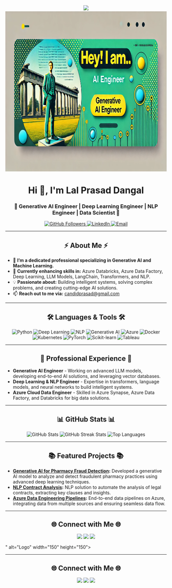 <div align="center">
  <img src="<div align="center">
  <img src="git_image.png" alt="Logo" width="1000" height="500">
</div>

<h1 align="center">Hi 👋, I'm Lal Prasad Dangal</h1>
<h3 align="center">🚀 Generative AI Engineer | Deep Learning Engineer | NLP Engineer | Data Scientist 🚀</h3>

<p align="center">
  <a href="https://github.com/candidlpd">
    <img src="https://img.shields.io/github/followers/candidlpd?label=Follow&style=social" alt="GitHub Followers">
  </a>
  <a href="https://www.linkedin.com/in/YOUR-LINKEDIN/">
    <img src="https://img.shields.io/badge/LinkedIn-Connect-blue?style=flat-square&logo=linkedin" alt="LinkedIn">
  </a>
  <a href="mailto:candidprasad@gmail.com">
    <img src="https://img.shields.io/badge/Email-Contact-blue?style=flat-square&logo=gmail" alt="Email">
  </a>
</p>

---

<h2 align="center">⚡ About Me ⚡</h2>

- 🔭 **I’m a dedicated professional specializing in Generative AI and Machine Learning.**
- 🌱 **Currently enhancing skills in:** Azure Databricks, Azure Data Factory, Deep Learning, LLM Models, LangChain, Transformers, and NLP.
- 💡 **Passionate about:** Building intelligent systems, solving complex problems, and creating cutting-edge AI solutions.
- 📫 **Reach out to me via:** [candidprasad@gmail.com](mailto:candidprasad@gmail.com)

---

<h2 align="center">🛠️ Languages & Tools 🛠️</h2>
<p align="center">
  <img src="https://img.shields.io/badge/Python-3776AB?style=flat-square&logo=python&logoColor=white" alt="Python">
  <img src="https://img.shields.io/badge/Deep%20Learning-%231572B6.svg?style=flat-square&logo=tensorflow&logoColor=white" alt="Deep Learning">
  <img src="https://img.shields.io/badge/NLP-66CCFF?style=flat-square&logo=spaCy&logoColor=white" alt="NLP">
  <img src="https://img.shields.io/badge/Generative%20AI-ff69b4?style=flat-square&logo=openai&logoColor=white" alt="Generative AI">
  <img src="https://img.shields.io/badge/Azure-0078D7?style=flat-square&logo=microsoft-azure&logoColor=white" alt="Azure">
  <img src="https://img.shields.io/badge/Docker-2496ED?style=flat-square&logo=docker&logoColor=white" alt="Docker">
  <img src="https://img.shields.io/badge/Kubernetes-326CE5?style=flat-square&logo=kubernetes&logoColor=white" alt="Kubernetes">
  <img src="https://img.shields.io/badge/PyTorch-EE4C2C?style=flat-square&logo=pytorch&logoColor=white" alt="PyTorch">
  <img src="https://img.shields.io/badge/Scikit--Learn-F7931E?style=flat-square&logo=scikit-learn&logoColor=white" alt="Scikit-learn">
  <img src="https://img.shields.io/badge/Tableau-E97627?style=flat-square&logo=Tableau&logoColor=white" alt="Tableau">
</p>

---

<h2 align="center">💼 Professional Experience 💼</h2>

- **Generative AI Engineer** - Working on advanced LLM models, developing end-to-end AI solutions, and leveraging vector databases.
- **Deep Learning & NLP Engineer** - Expertise in transformers, language models, and neural networks to build intelligent systems.
- **Azure Cloud Data Engineer** - Skilled in Azure Synapse, Azure Data Factory, and Databricks for big data solutions.

---

<h2 align="center">📊 GitHub Stats 📊</h2>
<div align="center">
  <img src="https://github-readme-stats.vercel.app/api?username=candidlpd&show_icons=true&theme=radical" alt="GitHub Stats">
  <img src="https://github-readme-streak-stats.herokuapp.com/?user=candidlpd&theme=radical" alt="GitHub Streak Stats">
  <img src="https://github-readme-stats.vercel.app/api/top-langs/?username=candidlpd&layout=compact&theme=radical" alt="Top Languages">
</div>

---

<h2 align="center">📚 Featured Projects 📚</h2>

- **[Generative AI for Pharmacy Fraud Detection](https://github.com/candidlpd/pharmacy-fraud-ai):** Developed a generative AI model to analyze and detect fraudulent pharmacy practices using advanced deep learning techniques.
- **[NLP Contract Analysis](https://github.com/candidlpd/contract-nlp):** NLP solution to automate the analysis of legal contracts, extracting key clauses and insights.
- **[Azure Data Engineering Pipelines](https://github.com/candidlpd/azure-data-pipeline):** End-to-end data pipelines on Azure, integrating data from multiple sources and ensuring seamless data flow.

---

<h2 align="center">🌐 Connect with Me 🌐</h2>
<p align="center">
  <a href="https://www.linkedin.com/in/YOUR-LINKEDIN/"><img src="https://img.shields.io/badge/LinkedIn-Connect-blue?style=flat-square&logo=linkedin"></a>
  <a href="https://github.com/candidlpd"><img src="https://img.shields.io/badge/GitHub-Profile-blue?style=flat-square&logo=github"></a>
  <a href="mailto:ibanath.dangal@gmail.com"><img src="https://img.shields.io/badge/Email-Contact-blue?style=flat-square&logo=gmail"></a>
</p>
" alt="Logo" width="150" height="150">
</div>


---

<h2 align="center">🌐 Connect with Me 🌐</h2>
<p align="center">
  <a href="https://www.linkedin.com/in/YOUR-LINKEDIN/"><img src="https://img.shields.io/badge/LinkedIn-Connect-blue?style=flat-square&logo=linkedin"></a>
  <a href="https://github.com/candidlpd"><img src="https://img.shields.io/badge/GitHub-Profile-blue?style=flat-square&logo=github"></a>
  <a href="mailto:ibanath.dangal@gmail.com"><img src="https://img.shields.io/badge/Email-Contact-blue?style=flat-square&logo=gmail"></a>
</p>
